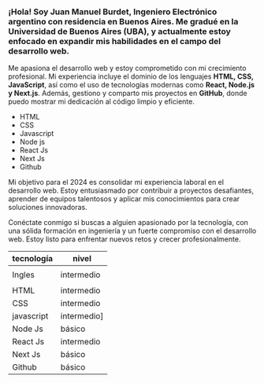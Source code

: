 ### ¡Hola! Soy **Juan Manuel Burdet, Ingeniero Electrónico argentino** con residencia en Buenos Aires. Me gradué en la Universidad de Buenos Aires (UBA), y actualmente estoy enfocado en expandir mis habilidades en el campo del desarrollo web.
 
 Me apasiona el desarrollo web y estoy comprometido con mi crecimiento profesional. Mi experiencia incluye el dominio de los lenguajes **HTML, CSS, JavaScript**, así como el uso de tecnologías modernas como **React, Node.js y Next.js**. Además, gestiono y comparto mis proyectos en **GitHub**, donde puedo mostrar mi dedicación al código limpio y eficiente.
    
- HTML
- CSS
- Javascript
- Node js
- React Js
- Next Js
- Github

 Mi objetivo para el 2024 es consolidar mi experiencia laboral en el desarrollo web. Estoy entusiasmado por contribuir a proyectos desafiantes, aprender de equipos talentosos y aplicar mis conocimientos para crear soluciones innovadoras.
 
 Conéctate conmigo si buscas a alguien apasionado por la tecnología, con una sólida formación en ingeniería y un fuerte compromiso con el desarrollo web. Estoy listo para enfrentar nuevos retos y crecer profesionalmente.
 
 | tecnología | nivel |
| ------ | ------ |
|  |  |
| Ingles | intermedio |
|  |  |
| HTML | intermedio |
| CSS | intermedio |
| javascript | intermedio] |
| Node Js | básico |
| React Js | intermedio |
| Next Js | básico |
| Github | básico |

 
 
 
 
